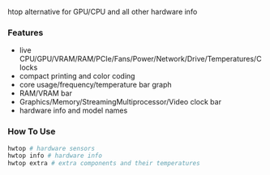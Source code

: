 htop alternative for GPU/CPU and all other hardware info

### Features
- live CPU/GPU/VRAM/RAM/PCIe/Fans/Power/Network/Drive/Temperatures/Clocks
- compact printing and color coding
- core usage/frequency/temperature bar graph
- RAM/VRAM bar
- Graphics/Memory/StreamingMultiprocessor/Video clock bar
- hardware info and model names

### How To Use
``` bash
hwtop # hardware sensors
hwtop info # hardware info
hwtop extra # extra components and their temperatures
```